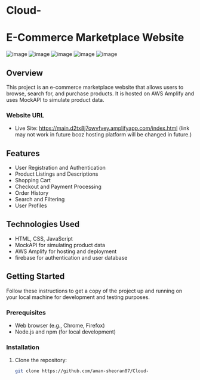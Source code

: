 # Cloud-
# E-Commerce Marketplace Website
![image](https://github.com/aman-sheoran07/Cloud-/assets/90210280/f79a4f59-2f43-4fef-9aa8-2f123ef1823e)
![image](https://github.com/aman-sheoran07/Cloud-/assets/90210280/a5ea7a67-5138-45cc-8413-7430fdb33d66)
![image](https://github.com/aman-sheoran07/Cloud-/assets/90210280/4ad6eda3-d629-431a-a8bd-ce4727b1dfc3)
![image](https://github.com/aman-sheoran07/Cloud-/assets/90210280/8aa954a8-980e-4973-97f1-0cb7f35f2d66)
![image](https://github.com/aman-sheoran07/Cloud-/assets/90210280/6f9b3429-73d6-4452-891d-f5d768febcc5)



## Overview

This project is an e-commerce marketplace website that allows users to browse, search for, and purchase products. It is hosted on AWS Amplify and uses MockAPI to simulate product data.

### Website URL

- Live Site: https://main.d2tx8j7owvfvey.amplifyapp.com/index.html
    (link may not work in future bcoz hosting platform will be changed in future.)
## Features

- User Registration and Authentication
- Product Listings and Descriptions
- Shopping Cart
- Checkout and Payment Processing
- Order History
- Search and Filtering
- User Profiles

## Technologies Used

- HTML, CSS, JavaScript
- MockAPI for simulating product data
- AWS Amplify for hosting and deployment
- firebase for authentication and user database

## Getting Started

Follow these instructions to get a copy of the project up and running on your local machine for development and testing purposes.

### Prerequisites

- Web browser (e.g., Chrome, Firefox)
- Node.js and npm (for local development)

### Installation

1. Clone the repository:

   ```bash
   git clone https://github.com/aman-sheoran07/Cloud-

